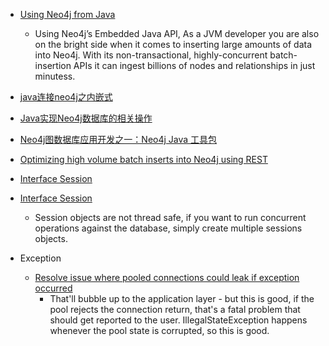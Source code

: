  - [Using Neo4j from Java](http://neo4j.com/developer/java/)
    - Using Neo4j’s Embedded Java API, As a JVM developer you are also on the bright side when it comes to inserting large amounts of data into Neo4j. With its non-transactional, highly-concurrent batch-insertion APIs it can ingest billions of nodes and relationships in just minutess.

 - [java连接neo4j之内嵌式](http://www.cnblogs.com/visoncheng/p/4136187.html)
 
 - [Java实现Neo4j数据库的相关操作](http://blog.csdn.net/ace_luffy/article/details/8788707)
 
 - [Neo4j图数据库应用开发之一：Neo4j Java 工具包](http://www.2cto.com/database/201512/452677.html)
 
 - [Optimizing high volume batch inserts into Neo4j using REST](http://stackoverflow.com/questions/19839469/optimizing-high-volume-batch-inserts-into-neo4j-using-rest)
 
 - [Interface Session](http://alpha.neohq.net/docs/java-driver/org/neo4j/driver/v1/Session.html)
 - [Interface Session](http://neo4j.com/docs/api/java-driver/current/index.html?org/neo4j/driver/v1/Session.html)
    - Session objects are not thread safe, if you want to run concurrent operations against the database, simply create multiple sessions objects.
    
 - Exception
    - [Resolve issue where pooled connections could leak if exception occurred](https://github.com/neo4j/neo4j-java-driver/pull/167)
        - That'll bubble up to the application layer - but this is good, if the pool rejects the connection return, that's a fatal problem that should get reported to the user. IllegalStateException happens whenever the pool state is corrupted, so this is good.